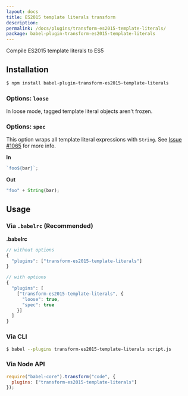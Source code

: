 ```yaml
---
layout: docs
title: ES2015 template literals transform
description:
permalink: /docs/plugins/transform-es2015-template-literals/
package: babel-plugin-transform-es2015-template-literals
---
```


Compile ES2015 template literals to ES5

## Installation

```sh
$ npm install babel-plugin-transform-es2015-template-literals
```

### Options: `loose`

In loose mode, tagged template literal objects aren't frozen.

### Options: `spec`

This option wraps all template literal expressions with `String`. See [Issue #1065](https://phabricator.babeljs.io/T1065) for more info.

**In**

```javascript
`foo${bar}`;
```

**Out**

```javascript
"foo" + String(bar);
```

## Usage

### Via `.babelrc` (Recommended)

**.babelrc**

```js
// without options
{
  "plugins": ["transform-es2015-template-literals"]
}

// with options
{
  "plugins": [
    ["transform-es2015-template-literals", {
      "loose": true,
      "spec": true
    }]
  ]
}
```

### Via CLI

```sh
$ babel --plugins transform-es2015-template-literals script.js
```

### Via Node API

```javascript
require("babel-core").transform("code", {
  plugins: ["transform-es2015-template-literals"]
});
```
